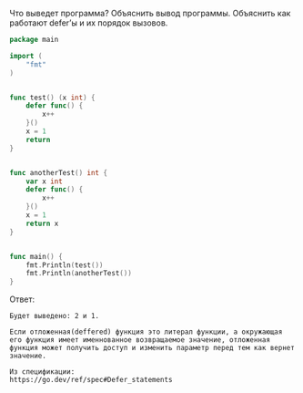 Что выведет программа? Объяснить вывод программы. Объяснить как работают defer’ы и их порядок вызовов.

```go
package main

import (
	"fmt"
)


func test() (x int) {
	defer func() {
		x++
	}()
	x = 1
	return
}


func anotherTest() int {
	var x int
	defer func() {
		x++
	}()
	x = 1
	return x
}


func main() {
	fmt.Println(test())
	fmt.Println(anotherTest())
}
```

Ответ:
```
Будет выведено: 2 и 1.

Если отложенная(deffered) функция это литерал функции, а окружающая его функция имеет именнованное возвращаемое значение, отложенная функция может получить доступ и изменить параметр перед тем как вернет значение.

Из спецификации:
https://go.dev/ref/spec#Defer_statements
```
